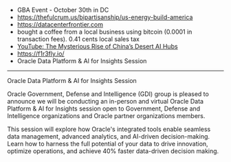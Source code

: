 * GBA Event - October 30th in DC
* https://thefulcrum.us/bipartisanship/us-energy-build-america
* https://datacenterfrontier.com
* bought a coffee from a local business using bitcoin (0.0001 in transaction fees). 0.41 cents local sales tax
* [YouTube: The Mysterious Rise of China’s Desert AI Hubs
](https://www.youtube.com/watch?v=8s1vlXhm2t0)
* https://f1r3fly.io/
* Oracle Data Platform & Al for Insights Session

---

Oracle Data Platform & AI for Insights Session

Oracle Government, Defense and Intelligence (GDI) group is pleased to 
announce we will be conducting an in-person and virtual Oracle Data Platform & AI
for Insights session open to Government, Defense and Intelligence organizations and Oracle partner organizations members.

This session will explore how Oracle's integrated tools enable seamless data
management, advanced analytics, and AI-driven decision-making. 
Learn how to harness the full potential of your data to drive innovation, 
optimize operations, and achieve 40% faster data-driven decision making.
